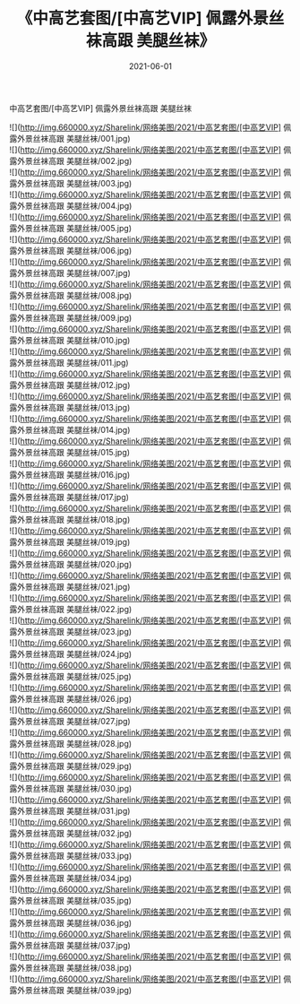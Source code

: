 ﻿---
layout: post
title:  《中高艺套图/[中高艺VIP] 佩露外景丝袜高跟 美腿丝袜》
date:   2021-06-01
img: http://img.660000.xyz/Sharelink/网络美图/2021/中高艺套图/[中高艺VIP] 佩露外景丝袜高跟 美腿丝袜/000.jpg
categories: [美女, 清纯, 唯美]
---

中高艺套图/[中高艺VIP] 佩露外景丝袜高跟 美腿丝袜

 ![](http://img.660000.xyz/Sharelink/网络美图/2021/中高艺套图/[中高艺VIP] 佩露外景丝袜高跟 美腿丝袜/001.jpg) <br>![](http://img.660000.xyz/Sharelink/网络美图/2021/中高艺套图/[中高艺VIP] 佩露外景丝袜高跟 美腿丝袜/002.jpg) <br>![](http://img.660000.xyz/Sharelink/网络美图/2021/中高艺套图/[中高艺VIP] 佩露外景丝袜高跟 美腿丝袜/003.jpg) <br>![](http://img.660000.xyz/Sharelink/网络美图/2021/中高艺套图/[中高艺VIP] 佩露外景丝袜高跟 美腿丝袜/004.jpg) <br>![](http://img.660000.xyz/Sharelink/网络美图/2021/中高艺套图/[中高艺VIP] 佩露外景丝袜高跟 美腿丝袜/005.jpg) <br>![](http://img.660000.xyz/Sharelink/网络美图/2021/中高艺套图/[中高艺VIP] 佩露外景丝袜高跟 美腿丝袜/006.jpg) <br>![](http://img.660000.xyz/Sharelink/网络美图/2021/中高艺套图/[中高艺VIP] 佩露外景丝袜高跟 美腿丝袜/007.jpg) <br>![](http://img.660000.xyz/Sharelink/网络美图/2021/中高艺套图/[中高艺VIP] 佩露外景丝袜高跟 美腿丝袜/008.jpg) <br>![](http://img.660000.xyz/Sharelink/网络美图/2021/中高艺套图/[中高艺VIP] 佩露外景丝袜高跟 美腿丝袜/009.jpg) <br>![](http://img.660000.xyz/Sharelink/网络美图/2021/中高艺套图/[中高艺VIP] 佩露外景丝袜高跟 美腿丝袜/010.jpg) <br>![](http://img.660000.xyz/Sharelink/网络美图/2021/中高艺套图/[中高艺VIP] 佩露外景丝袜高跟 美腿丝袜/011.jpg) <br>![](http://img.660000.xyz/Sharelink/网络美图/2021/中高艺套图/[中高艺VIP] 佩露外景丝袜高跟 美腿丝袜/012.jpg) <br>![](http://img.660000.xyz/Sharelink/网络美图/2021/中高艺套图/[中高艺VIP] 佩露外景丝袜高跟 美腿丝袜/013.jpg) <br>![](http://img.660000.xyz/Sharelink/网络美图/2021/中高艺套图/[中高艺VIP] 佩露外景丝袜高跟 美腿丝袜/014.jpg) <br>![](http://img.660000.xyz/Sharelink/网络美图/2021/中高艺套图/[中高艺VIP] 佩露外景丝袜高跟 美腿丝袜/015.jpg) <br>![](http://img.660000.xyz/Sharelink/网络美图/2021/中高艺套图/[中高艺VIP] 佩露外景丝袜高跟 美腿丝袜/016.jpg) <br>![](http://img.660000.xyz/Sharelink/网络美图/2021/中高艺套图/[中高艺VIP] 佩露外景丝袜高跟 美腿丝袜/017.jpg) <br>![](http://img.660000.xyz/Sharelink/网络美图/2021/中高艺套图/[中高艺VIP] 佩露外景丝袜高跟 美腿丝袜/018.jpg) <br>![](http://img.660000.xyz/Sharelink/网络美图/2021/中高艺套图/[中高艺VIP] 佩露外景丝袜高跟 美腿丝袜/019.jpg) <br>![](http://img.660000.xyz/Sharelink/网络美图/2021/中高艺套图/[中高艺VIP] 佩露外景丝袜高跟 美腿丝袜/020.jpg) <br>![](http://img.660000.xyz/Sharelink/网络美图/2021/中高艺套图/[中高艺VIP] 佩露外景丝袜高跟 美腿丝袜/021.jpg) <br>![](http://img.660000.xyz/Sharelink/网络美图/2021/中高艺套图/[中高艺VIP] 佩露外景丝袜高跟 美腿丝袜/022.jpg) <br>![](http://img.660000.xyz/Sharelink/网络美图/2021/中高艺套图/[中高艺VIP] 佩露外景丝袜高跟 美腿丝袜/023.jpg) <br>![](http://img.660000.xyz/Sharelink/网络美图/2021/中高艺套图/[中高艺VIP] 佩露外景丝袜高跟 美腿丝袜/024.jpg) <br>![](http://img.660000.xyz/Sharelink/网络美图/2021/中高艺套图/[中高艺VIP] 佩露外景丝袜高跟 美腿丝袜/025.jpg) <br>![](http://img.660000.xyz/Sharelink/网络美图/2021/中高艺套图/[中高艺VIP] 佩露外景丝袜高跟 美腿丝袜/026.jpg) <br>![](http://img.660000.xyz/Sharelink/网络美图/2021/中高艺套图/[中高艺VIP] 佩露外景丝袜高跟 美腿丝袜/027.jpg) <br>![](http://img.660000.xyz/Sharelink/网络美图/2021/中高艺套图/[中高艺VIP] 佩露外景丝袜高跟 美腿丝袜/028.jpg) <br>![](http://img.660000.xyz/Sharelink/网络美图/2021/中高艺套图/[中高艺VIP] 佩露外景丝袜高跟 美腿丝袜/029.jpg) <br>![](http://img.660000.xyz/Sharelink/网络美图/2021/中高艺套图/[中高艺VIP] 佩露外景丝袜高跟 美腿丝袜/030.jpg) <br>![](http://img.660000.xyz/Sharelink/网络美图/2021/中高艺套图/[中高艺VIP] 佩露外景丝袜高跟 美腿丝袜/031.jpg) <br>![](http://img.660000.xyz/Sharelink/网络美图/2021/中高艺套图/[中高艺VIP] 佩露外景丝袜高跟 美腿丝袜/032.jpg) <br>![](http://img.660000.xyz/Sharelink/网络美图/2021/中高艺套图/[中高艺VIP] 佩露外景丝袜高跟 美腿丝袜/033.jpg) <br>![](http://img.660000.xyz/Sharelink/网络美图/2021/中高艺套图/[中高艺VIP] 佩露外景丝袜高跟 美腿丝袜/034.jpg) <br>![](http://img.660000.xyz/Sharelink/网络美图/2021/中高艺套图/[中高艺VIP] 佩露外景丝袜高跟 美腿丝袜/035.jpg) <br>![](http://img.660000.xyz/Sharelink/网络美图/2021/中高艺套图/[中高艺VIP] 佩露外景丝袜高跟 美腿丝袜/036.jpg) <br>![](http://img.660000.xyz/Sharelink/网络美图/2021/中高艺套图/[中高艺VIP] 佩露外景丝袜高跟 美腿丝袜/037.jpg) <br>![](http://img.660000.xyz/Sharelink/网络美图/2021/中高艺套图/[中高艺VIP] 佩露外景丝袜高跟 美腿丝袜/038.jpg) <br>![](http://img.660000.xyz/Sharelink/网络美图/2021/中高艺套图/[中高艺VIP] 佩露外景丝袜高跟 美腿丝袜/039.jpg) <br>